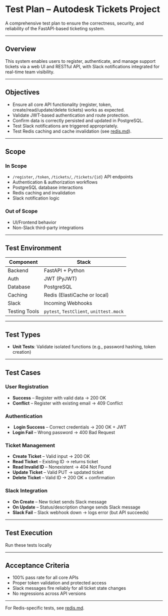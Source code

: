 #  Test Plan – Autodesk Tickets Project

A comprehensive test plan to ensure the correctness, security, and reliability of the FastAPI-based ticketing system. 

---

## Overview

This system enables users to register, authenticate, and manage support tickets via a web UI and RESTful API, with Slack notifications integrated for real-time team visibility.

---

## Objectives

- Ensure all core API functionality (register, token, create/read/update/delete tickets) works as expected.
- Validate JWT-based authentication and route protection.
- Confirm data is correctly persisted and updated in PostgreSQL.
- Test Slack notifications are triggered appropriately.
- Test Redis caching and cache invalidation (see [redis.md](./redis.md)).

---

## Scope

### In Scope

- `/register`, `/token`, `/tickets/`, `/tickets/{id}` API endpoints
- Authentication & authorization workflows
- PostgreSQL database interactions
- Redis caching and invalidation
- Slack notification logic

### Out of Scope

- UI/Frontend behavior
- Non-Slack third-party integrations

---

##  Test Environment

| Component       | Stack                                  |
|----------------|-----------------------------------------|
| Backend         | FastAPI + Python                       |
| Auth            | JWT (PyJWT)                            |
| Database        | PostgreSQL                             |
| Caching         | Redis (ElastiCache or local)           |
| Slack           | Incoming Webhooks                      |
| Testing Tools   | `pytest`, `TestClient`, `unittest.mock` |

---

##  Test Types

- **Unit Tests**: Validate isolated functions (e.g., password hashing, token creation)

---

## Test Cases

###  User Registration

- **Success** – Register with valid data → 200 OK
- **Conflict** – Register with existing email → 409 Conflict

### Authentication

- **️ Login Success** – Correct credentials → 200 OK + JWT
- **Login Fail** – Wrong password → 400 Bad Request

### Ticket Management

- **Create Ticket** – Valid input → 200 OK
- **Read Ticket** – Existing ID → returns ticket
- **Read Invalid ID** – Nonexistent → 404 Not Found
- **Update Ticket** – Valid PUT → updated ticket
- **Delete Ticket** – Valid ID → 200 OK + confirmation

###  Slack Integration

- **On Create** – New ticket sends Slack message
- **On Update** – Status/description change sends Slack message
- **Slack Fail** – Slack webhook down → logs error (but API succeeds)

---

## Test Execution

Run these tests locally

---

## Acceptance Criteria

- 100% pass rate for all core APIs
- Proper token validation and protected access
- Slack messages fire reliably for all ticket state changes
- No regressions across API versions

---

For Redis-specific tests, see [redis.md](./redis.md).

